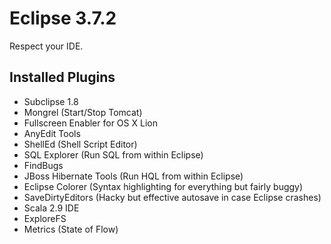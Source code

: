 Eclipse 3.7.2
===

Respect your IDE.

Installed Plugins
---

* Subclipse 1.8
* Mongrel (Start/Stop Tomcat)
* Fullscreen Enabler for OS X Lion
* AnyEdit Tools
* ShellEd (Shell Script Editor)
* SQL Explorer (Run SQL from within Eclipse)
* FindBugs
* JBoss Hibernate Tools (Run HQL from within Eclipse)
* Eclipse Colorer (Syntax highlighting for everything but fairly buggy)
* SaveDirtyEditors (Hacky but effective autosave in case Eclipse crashes)
* Scala 2.9 IDE
* ExploreFS
* Metrics (State of Flow)
